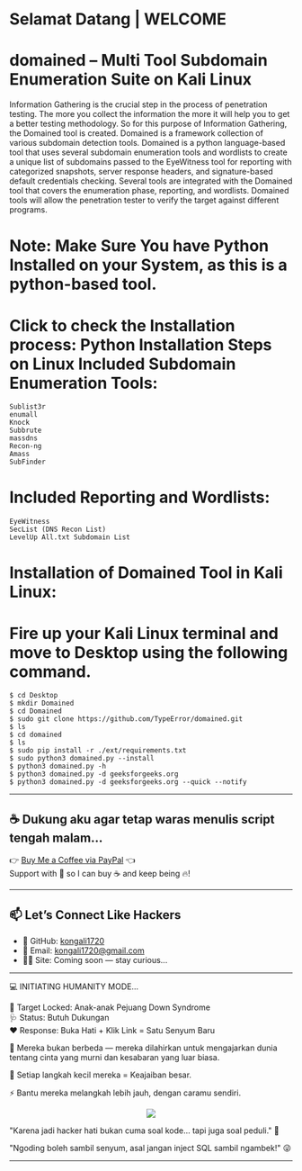 # Selamat Datang | WELCOME

# domained – Multi Tool Subdomain Enumeration Suite on Kali Linux

  Information Gathering is the crucial step in the process of penetration testing. 
  The more you collect the information the more it will help you to get a better testing methodology.
  So for this purpose of Information Gathering, the Domained tool is created. Domained is a framework collection of various subdomain detection tools. Domained is a python language-based tool that uses several
  subdomain enumeration tools and wordlists to create a unique list of subdomains passed to the EyeWitness tool for reporting with categorized snapshots, server response headers, and signature-based default
  credentials checking.
  Several tools are integrated with the Domained tool that covers the enumeration phase, reporting, and wordlists. Domained tools will allow the penetration tester to verify the target against different programs.

# Note: Make Sure You have Python Installed on your System, as this is a python-based tool. 

# Click to check the Installation process: Python Installation Steps on Linux Included Subdomain Enumeration Tools:

    Sublist3r
    enumall
    Knock
    Subbrute
    massdns
    Recon-ng
    Amass
    SubFinder

# Included Reporting and Wordlists:

    EyeWitness
    SecList (DNS Recon List)
    LevelUp All.txt Subdomain List

# Installation of Domained Tool in Kali Linux:

# Fire up your Kali Linux terminal and move to Desktop using the following command.

    $ cd Desktop
    $ mkdir Domained
    $ cd Domained
    $ sudo git clone https://github.com/TypeError/domained.git
    $ ls
    $ cd domained
    $ ls
    $ sudo pip install -r ./ext/requirements.txt
    $ sudo python3 domained.py --install
    $ python3 domained.py -h
    $ python3 domained.py -d geeksforgeeks.org
    $ python3 domained.py -d geeksforgeeks.org --quick --notify

---

## ☕ Dukung aku agar tetap waras menulis script tengah malam...

👉 [Buy Me a Coffee via PayPal](https://www.paypal.com/paypalme/bungtempong99) 👈  
Support with 💸 so I can buy ☕ and keep being 🔥!

---

## 📫 Let’s Connect Like Hackers

- 🧙 GitHub: [kongali1720](https://github.com/kongali1720)
- 💌 Email: [kongali1720@gmail.com](mailto:kongali1720@gmail.com)
- 🕵️‍♂️ Site: Coming soon — stay curious...

---

💻 INITIATING HUMANITY MODE...

🎯 Target Locked: Anak-anak Pejuang Down Syndrome  
🩺 Status: Butuh Dukungan  
❤️ Response: Buka Hati + Klik Link = Satu Senyum Baru

🧬 Mereka bukan berbeda — mereka dilahirkan untuk mengajarkan dunia tentang cinta yang murni dan kesabaran yang luar biasa.

👣 Setiap langkah kecil mereka = Keajaiban besar.

⚡ Bantu mereka melangkah lebih jauh, dengan caramu sendiri.

<p align="center">
  <a href="https://mydonation4ds.github.io/" target="_blank">
    <img src="https://img.shields.io/badge/SUPPORT--NOW-%F0%9F%A7%A1-orange?style=for-the-badge&logo=heart" />
  </a>
</p>

"Karena jadi hacker hati bukan cuma soal kode... tapi juga soal peduli." 🖤

"Ngoding boleh sambil senyum, asal jangan inject SQL sambil ngambek!" 😜

---

